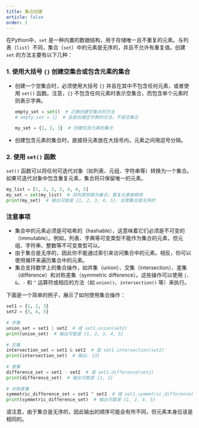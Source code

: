 ```yaml
---
title: 集合创建
article: false
order: 1
---
```


在Python中，`set` 是一种内置的数据结构，用于存储唯一且不重复的元素。与列表（`list`）不同，集合（`set`）中的元素是无序的，并且不允许有重复值。创建 `set` 的方法主要有以下几种：

### 1. 使用大括号 `{}` 创建空集合或包含元素的集合

- 创建一个空集合时，必须使用大括号 `{}` 并且在其中不包含任何元素，或者使用 `set()` 函数。注意，`{}` 不包含任何元素时表示空集合，而包含单个元素时则表示字典。

  ```python
  empty_set = set()  # 正确创建空集合的方法
  # empty_set = {}  # 这是创建空字典的方法，不是空集合
   
  my_set = {1, 2, 3}  # 创建包含元素的集合
  ```

- 创建包含元素的集合时，直接将元素放在大括号内，元素之间用逗号分隔。

### 2. 使用 `set()` 函数

`set()` 函数可以将任何可迭代对象（如列表、元组、字符串等）转换为一个集合。如果可迭代对象中包含重复元素，集合将只保留唯一的元素。

```python
my_list = [1, 2, 2, 3, 4, 4, 5]
my_set = set(my_list)  # 将列表转换为集合，重复元素被移除
print(my_set)  # 输出可能是 {1, 2, 3, 4, 5}，注意集合是无序的
```

### 注意事项

- 集合中的元素必须是可哈希的（hashable），这意味着它们必须是不可变的（immutable）。例如，列表、字典等可变类型不能作为集合的元素，但元组、字符串、整数等不可变类型可以。
- 由于集合是无序的，因此你不能通过索引来访问集合中的元素。相反，你可以使用循环来遍历集合中的元素。
- 集合支持数学上的集合操作，如并集（union）、交集（intersection）、差集（difference）和对称差集（symmetric difference）。这些操作可以使用 `|`、`&`、`-` 和 `^` 运算符或相应的方法（如 `union()`、`intersection()` 等）来执行。

下面是一个简单的例子，展示了如何使用集合操作：

```python
set1 = {1, 2, 3}
set2 = {3, 4, 5}
 
# 并集
union_set = set1 | set2  # 或 set1.union(set2)
print(union_set)  # 输出可能是 {1, 2, 3, 4, 5}
 
# 交集
intersection_set = set1 & set2  # 或 set1.intersection(set2)
print(intersection_set)  # 输出: {3}
 
# 差集
difference_set = set1 - set2  # 或 set1.difference(set2)
print(difference_set)  # 输出可能是 {1, 2}
 
# 对称差集
symmetric_difference_set = set1 ^ set2  # 或 set1.symmetric_difference(set2)
print(symmetric_difference_set)  # 输出可能是 {1, 2, 4, 5}
```

请注意，由于集合是无序的，因此输出的顺序可能会有所不同，但元素本身应该是相同的。
